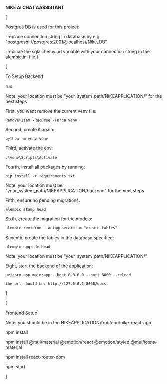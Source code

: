 **NIKE AI CHAT AASSISTANT**

[

Postgres DB is used for this project:

-replace connection string in database.py e.g "postgresql://postgres:2001@localhost/Nike_DB"

-replcae the sqlalchemy.url variable with your connection string in the alembic.ini file
]

[

To Setup Backend

run:

Note: your location must be "your_system_path/NIKEAPPLICATION/" for the next steps

First, you want remove the current venv file:

	Remove-Item -Recurse -Force venv

Second, create it again:

	python -m venv venv
Third, activate the env:

	.\venv\Scripts\Activate
 
Fourth, install all packages by running:

	pip install -r requirements.txt

Note: your location must be "your_system_path/NIKEAPPLICATION/backend" for  the next steps

Fifth, ensure no pending migrations:

	alembic stamp head
 
Sixth, create the migration for the models:

	alembic revision --autogenerate -m "create tables"
 
Seventh, create the tables in the database specified:

	alembic upgrade head

Note: your location must be "your_system_path/NIKEAPPLICATION/"

Eight, start the backend of the application:

	uvicorn app.main:app --host 0.0.0.0 --port 8000 --reload
 
	the url should be: http://127.0.0.1:8000/docs
 
]

[

Frontend Setup

Note: you should be in the NIKEAPPLICATION\frontend\nike-react-app

npm install

npm install @mui/material @emotion/react @emotion/styled @mui/icons-material    

npm install react-router-dom   

npm start 

]
